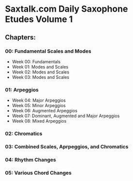 # Saxtalk.com Daily Saxophone Etudes Volume 1

## Chapters:
### 00: Fundamental Scales and Modes
   * Week 00: Fundamentals
   * Week 01: Modes and Scales
   * Week 02: Modes and Scales
   * Week 03: Modes and Scales
### 01: Arpeggios
   * Week 04: Major Arpeggios
   * Week 05: Minor Arpeggios
   * Week 06: Augmented Arpeggios
   * Week 07: Dominant, Augmented and Major Arpeggios
   * Week 08: Mixed Arpeggios
### 02: Chromatics
### 03: Combined Scales, Aprpeggios, and Chromatics
### 04: Rhythm Changes
### 05: Various Chord Changes

